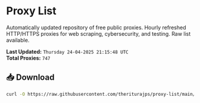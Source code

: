 # Proxy List

Automatically updated repository of free public proxies. Hourly refreshed HTTP/HTTPS proxies for web scraping, cybersecurity, and testing. Raw list available.

**Last Updated:** `Thursday 24-04-2025 21:15:48 UTC`  
**Total Proxies:** `747`

## 📥 Download
```bash
curl -O https://raw.githubusercontent.com/theriturajps/proxy-list/main/proxies.txt
